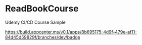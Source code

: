 # ReadBookCourse
Udemy CI/CD Course Sample

https://build.appcenter.ms/v0.1/apps/8b695175-4d9f-479e-af11-84d45d59829f/branches/dev/badge
